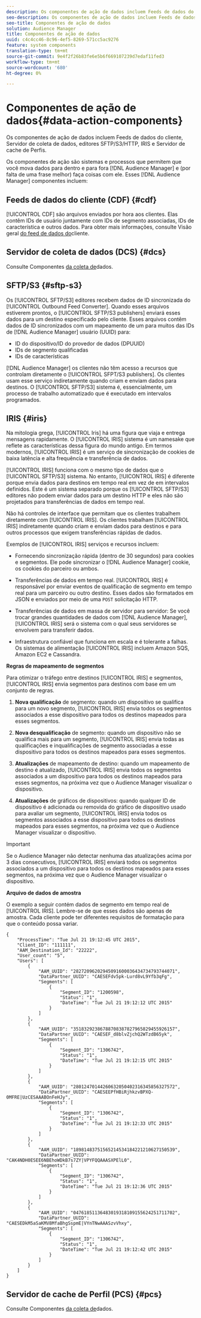 ```yaml
---
description: Os componentes de ação de dados incluem Feeds de dados do cliente, Servidor de coleta de dados, editores SFTP/S3/HTTP, IRIS e Servidor de cache de Perfis.
seo-description: Os componentes de ação de dados incluem Feeds de dados do cliente, Servidor de coleta de dados, editores SFTP/S3/HTTP, IRIS e Servidor de cache de Perfis.
seo-title: Componentes de ação de dados
solution: Audience Manager
title: Componentes de ação de dados
uuid: c4c4cc46-8c96-4ef5-8269-571cc5ac9276
feature: system components
translation-type: tm+mt
source-git-commit: 9e4f2f26b83fe6e5b6f669107239d7edaf11fed3
workflow-type: tm+mt
source-wordcount: '680'
ht-degree: 0%

---
```



# Componentes de ação de dados{#data-action-components}

Os componentes de ação de dados incluem Feeds de dados do cliente, Servidor de coleta de dados, editores SFTP/S3/HTTP, IRIS e Servidor de cache de Perfis.

<!-- 

c_compact.xml

 -->

Os componentes de ação são sistemas e processos que permitem que você mova dados para dentro e para fora [!DNL Audience Manager] e (por falta de uma frase melhor) faça coisas com ele. Esses [!DNL Audience Manager] componentes incluem:

## Feeds de dados do cliente (CDF) {#cdf}

[!UICONTROL CDF] são arquivos enviados por hora aos clientes. Elas contêm IDs de usuário juntamente com IDs de segmento associadas, IDs de característica e outros dados. Para obter mais informações, consulte Visão geral [do feed de dados do](../../features/cdf-files.md)cliente.

## Servidor de coleta de dados (DCS) {#dcs}

Consulte Componentes [da coleta de](../../reference/system-components/components-data-collection.md)dados.

## SFTP/S3 {#sftp-s3}

Os [!UICONTROL SFTP/S3] editores recebem dados de ID sincronizada do [!UICONTROL Outbound Feed Converter]. Quando esses arquivos estiverem prontos, o [!UICONTROL SFTP/S3 publishers] enviará esses dados para um destino especificado pelo cliente. Esses arquivos contêm dados de ID sincronizados com um mapeamento de um para muitos das IDs de [!DNL Audience Manager] usuário (UUID) para:

* ID do dispositivo/ID do provedor de dados (DPUUID)
* IDs de segmento qualificadas
* IDs de características

[!DNL Audience Manager] os clientes não têm acesso a recursos que controlam diretamente o [!UICONTROL SFPT/S3 publishers]. Os clientes usam esse serviço indiretamente quando criam e enviam dados para destinos. O [!UICONTROL SFTP/S3] sistema é, essencialmente, um processo de trabalho automatizado que é executado em intervalos programados.

## IRIS {#iris}

Na mitologia grega, [!UICONTROL Iris] há uma figura que viaja e entrega mensagens rapidamente. O [!UICONTROL IRIS] sistema é um namesake que reflete as características dessa figura do mundo antigo. Em termos modernos, [!UICONTROL IRIS] é um serviço de sincronização de cookies de baixa latência e alta frequência e transferência de dados.

[!UICONTROL IRIS] funciona com o mesmo tipo de dados que o [!UICONTROL SFTP/S3] sistema. No entanto, [!UICONTROL IRIS] é diferente porque envia dados para destinos em tempo real em vez de em intervalos definidos. Este é um sistema separado porque os [!UICONTROL SFTP/S3] editores não podem enviar dados para um destino HTTP e eles não são projetados para transferências de dados em tempo real.

Não há controles de interface que permitam que os clientes trabalhem diretamente com [!UICONTROL IRIS]. Os clientes trabalham [!UICONTROL IRIS] indiretamente quando criam e enviam dados para destinos e para outros processos que exigem transferências rápidas de dados.

Exemplos de [!UICONTROL IRIS] serviços e recursos incluem:

* Fornecendo sincronização rápida (dentro de 30 segundos) para cookies e segmentos. Ele pode sincronizar o [!DNL Audience Manager] cookie, os cookies do parceiro ou ambos.
* Transferências de dados em tempo real. [!UICONTROL IRIS] é responsável por enviar eventos de qualificação de segmento em tempo real para um parceiro ou outro destino. Esses dados são formatados em JSON e enviados por meio de uma `POST` solicitação HTTP.

* Transferências de dados em massa de servidor para servidor: Se você trocar grandes quantidades de dados com [!DNL Audience Manager], [!UICONTROL IRIS] será o sistema com o qual seus servidores se envolvem para transferir dados.

* Infraestrutura confiável que funciona em escala e é tolerante a falhas. Os sistemas de alimentação [!UICONTROL IRIS] incluem Amazon SQS, Amazon EC2 e Cassandra.

**Regras de mapeamento de segmentos**

Para otimizar o tráfego entre destinos [!UICONTROL IRIS] e segmentos, [!UICONTROL IRIS] envia segmentos para destinos com base em um conjunto de regras.

1. **Nova qualificação** de segmento: quando um dispositivo se qualifica para um novo segmento, [!UICONTROL IRIS] envia todos os segmentos associados a esse dispositivo para todos os destinos mapeados para esses segmentos.

1. **Nova desqualificação** de segmento: quando um dispositivo não se qualifica mais para um segmento, [!UICONTROL IRIS] envia todas as qualificações e inqualificações de segmento associadas a esse dispositivo para todos os destinos mapeados para esses segmentos.

1. **Atualizações** de mapeamento de destino: quando um mapeamento de destino é atualizado, [!UICONTROL IRIS] envia todos os segmentos associados a um dispositivo para todos os destinos mapeados para esses segmentos, na próxima vez que o Audience Manager visualizar o dispositivo.

1. **Atualizações** de gráficos de dispositivos: quando qualquer ID de dispositivo é adicionada ou removida do gráfico de dispositivo usado para avaliar um segmento, [!UICONTROL IRIS] envia todos os segmentos associados a esse dispositivo para todos os destinos mapeados para esses segmentos, na próxima vez que o Audience Manager visualizar o dispositivo.

>[!IMPORTANT]
>
>Se o Audience Manager não detectar nenhuma das atualizações acima por 3 dias consecutivos, [!UICONTROL IRIS] enviará todos os segmentos associados a um dispositivo para todos os destinos mapeados para esses segmentos, na próxima vez que o Audience Manager visualizar o dispositivo.

**Arquivo de dados de amostra**

O exemplo a seguir contém dados de segmento em tempo real de [!UICONTROL IRIS]. Lembre-se de que esses dados são apenas de amostra. Cada cliente pode ter diferentes requisitos de formatação para que o conteúdo possa variar.

```
{
    "ProcessTime": "Tue Jul 21 19:12:45 UTC 2015",
    "Client_ID": "111111",
    "AAM_Destination_Id": "22222",
    "User_count": "5",
    "Users": [
        {
            "AAM_UUID": "28272096202945091600036434734793744071",
            "DataPartner_UUID": "CAESEFdv5pk-Lurd8vL9Yfb3qFg",
            "Segments": [
                {
                    "Segment_ID": "1200598",
                    "Status": "1",
                    "DateTime": "Tue Jul 21 19:12:12 UTC 2015"
                }
            ]
        },
        {
            "AAM_UUID": "35183292386788708387827965829455926157",
            "DataPartner_UUID": "CAESEF_d8blvZjchQ2WTzdB65yk",
            "Segments": [
                {
                    "Segment_ID": "1306742",
                    "Status": "1",
                    "DateTime": "Tue Jul 21 19:12:15 UTC 2015"
                }
            ]
        },
        {
            "AAM_UUID": "28012470144260632050402316345856327572",
            "DataPartner_UUID": "CAESEEPfHBiRjhkzvBPXQ-0MFRE|UzCESAAABOnFeHJy",
            "Segments": [
                {
                    "Segment_ID": "1306742",
                    "Status": "1",
                    "DateTime": "Tue Jul 21 19:12:33 UTC 2015"
                }
            ]
        },
        {
            "AAM_UUID": "18981483751565214534184221210627150539",
            "DataPartner_UUID": "CAK4NDH0ESEE6NBEhoWDkB7s7ZY|VPYFQQAAASXPElL0",
            "Segments": [
                {
                    "Segment_ID": "1306742",
                    "Status": "1",
                    "DateTime": "Tue Jul 21 19:12:36 UTC 2015"
                }
            ]
        },
        {
            "AAM_UUID": "04761851136483019318109155624251711702",
            "DataPartner_UUID": "CAESEDkM5aSaKMV8MfaBhgSspmE|VYnTNwAAASzvVhxy",
            "Segments": [
                {
                    "Segment_ID": "1306742",
                    "Status": "1",
                    "DateTime": "Tue Jul 21 19:12:42 UTC 2015"
                }
            ]
        }
    ]
}
```

## Servidor de cache de Perfil (PCS) {#pcs}

Consulte Componentes [da coleta de](../../reference/system-components/components-data-collection.md)dados.
